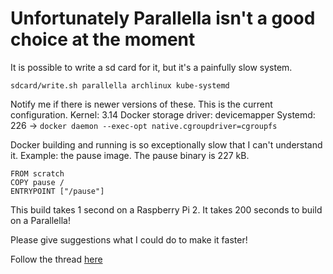 # Unfortunately Parallella isn't a good choice at the moment

It is possible to write a sd card for it, but it's a painfully slow system.

`sdcard/write.sh parallella archlinux kube-systemd`

Notify me if there is newer versions of these. This is the current configuration.
Kernel: 3.14
Docker storage driver: devicemapper
Systemd: 226 -> `docker daemon --exec-opt native.cgroupdriver=cgroupfs`

Docker building and running is so exceptionally slow that I can't understand it.
Example: the pause image.
The pause binary is 227 kB.
```
FROM scratch
COPY pause /
ENTRYPOINT ["/pause"]
``` 

This build takes 1 second on a Raspberry Pi 2.
It takes 200 seconds to build on a Parallella!


Please give suggestions what I could do to make it faster!

Follow the thread [here](https://github.com/parallella/parallella-linux/issues/8)